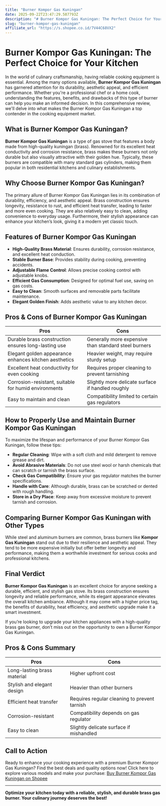 ```yaml
---
title: "Burner Kompor Gas Kuningan"
date: 2025-09-22T23:47:29.587793Z
description: "# Burner Kompor Gas Kuningan: The Perfect Choice for Your Kitchen..."
slug: "burner-kompor-gas-kuningan"
affiliate_url: "https://s.shopee.co.id/7V44C68VX2"
---
```

# Burner Kompor Gas Kuningan: The Perfect Choice for Your Kitchen

In the world of culinary craftsmanship, having reliable cooking equipment is essential. Among the many options available, **Burner Kompor Gas Kuningan** has garnered attention for its durability, aesthetic appeal, and efficient performance. Whether you're a professional chef or a home cook, understanding the features, benefits, and drawbacks of this type of burner can help you make an informed decision. In this comprehensive review, we'll delve into what makes the Burner Kompor Gas Kuningan a top contender in the cooking equipment market.

## What is Burner Kompor Gas Kuningan?

**Burner Kompor Gas Kuningan** is a type of gas stove that features a body made from high-quality kuningan (brass). Renowned for its excellent heat conductivity and corrosion resistance, brass makes these burners not only durable but also visually attractive with their golden hue. Typically, these burners are compatible with many standard gas cylinders, making them popular in both residential kitchens and culinary establishments.

## Why Choose Burner Kompor Gas Kuningan?

The primary allure of Burner Kompor Gas Kuningan lies in its combination of durability, efficiency, and aesthetic appeal. Brass construction ensures longevity, resistance to rust, and efficient heat transfer, leading to faster and more even cooking. They are also relatively easy to clean, adding convenience to everyday usage. Furthermore, their stylish appearance can enhance your kitchen’s look, giving it a modern yet classic touch.

## Features of Burner Kompor Gas Kuningan

- **High-Quality Brass Material**: Ensures durability, corrosion resistance, and excellent heat conduction.
- **Stable Burner Base**: Provides stability during cooking, preventing accidents.
- **Adjustable Flame Control**: Allows precise cooking control with adjustable knobs.
- **Efficient Gas Consumption**: Designed for optimal fuel use, saving on gas costs.
- **Easy to Clean**: Smooth surfaces and removable parts facilitate maintenance.
- **Elegant Golden Finish**: Adds aesthetic value to any kitchen decor.

## Pros & Cons of Burner Kompor Gas Kuningan

| **Pros** | **Cons** |
| --- | --- |
| Durable brass construction ensures long-lasting use | Generally more expensive than standard steel burners |
| Elegant golden appearance enhances kitchen aesthetics | Heavier weight, may require sturdy setup |
| Excellent heat conductivity for even cooking | Requires proper cleaning to prevent tarnishing |
| Corrosion-resistant, suitable for humid environments | Slightly more delicate surface if handled roughly |
| Easy to maintain and clean | Compatibility limited to certain gas regulators |

## How to Properly Use and Maintain Burner Kompor Gas Kuningan

To maximize the lifespan and performance of your Burner Kompor Gas Kuningan, follow these tips:

- **Regular Cleaning**: Wipe with a soft cloth and mild detergent to remove grease and dirt.
- **Avoid Abrasive Materials**: Do not use steel wool or harsh chemicals that can scratch or tarnish the brass surface.
- **Check Gas Compatibility**: Ensure your gas regulator matches the burner specifications.
- **Handle with Care**: Although durable, brass can be scratched or dented with rough handling.
- **Store in a Dry Place**: Keep away from excessive moisture to prevent tarnish and corrosion.

## Comparing Burner Kompor Gas Kuningan with Other Types

While steel and aluminum burners are common, brass burners like **Kompor Gas Kuningan** stand out due to their resilience and aesthetic appeal. They tend to be more expensive initially but offer better longevity and performance, making them a worthwhile investment for serious cooks and professional kitchens.

## Final Verdict

**Burner Kompor Gas Kuningan** is an excellent choice for anyone seeking a durable, efficient, and stylish gas stove. Its brass construction ensures longevity and reliable performance, while its elegant appearance elevates the overall kitchen ambiance. Although it may come with a higher price tag, the benefits of durability, heat efficiency, and aesthetic upgrade make it a smart investment.

If you’re looking to upgrade your kitchen appliances with a high-quality brass gas burner, don’t miss out on the opportunity to own a Burner Kompor Gas Kuningan.

## Pros & Cons Summary

| **Pros** | **Cons** |
| --- | --- |
| Long-lasting brass material | Higher upfront cost |
| Stylish and elegant design | Heavier than other burners |
| Efficient heat transfer | Requires regular cleaning to prevent tarnish |
| Corrosion-resistant | Compatibility depends on gas regulator |
| Easy to clean | Slightly delicate surface if mishandled |

## Call to Action

Ready to enhance your cooking experience with a premium Burner Kompor Gas Kuningan? Find the best deals and quality options now! Click here to explore various models and make your purchase: [Buy Burner Kompor Gas Kuningan on Shopee](https://s.shopee.co.id/7V44C68VX2)

---

**Optimize your kitchen today with a reliable, stylish, and durable brass gas burner. Your culinary journey deserves the best!**